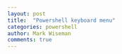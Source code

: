 ```yaml
---
layout: post
title:  "Powershell keyboard menu"
categories: powershell
author: Mark Wiseman
comments: true
---
```


